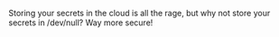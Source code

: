 Storing your secrets in the cloud is all the rage, but why not store your secrets in /dev/null? Way more secure!
